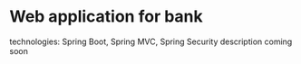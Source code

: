 # Web application for bank

technologies: Spring Boot, Spring MVC, Spring Security
description coming soon
